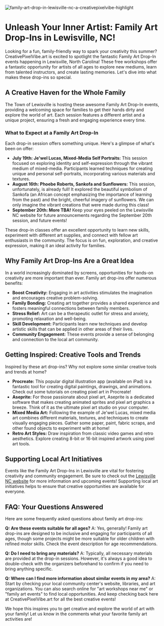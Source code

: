![family-art-drop-in-lewisville-nc-a-creativepixelvibe-highlight](https://images.pexels.com/photos/6816519/pexels-photo-6816519.jpeg?auto=compress&cs=tinysrgb&fit=crop&h=627&w=1200)

# Unleash Your Inner Artist: Family Art Drop-Ins in Lewisville, NC! 

Looking for a fun, family-friendly way to spark your creativity this summer? CreativePixelVibe.art is excited to spotlight the fantastic Family Art Drop-In events happening in Lewisville, North Carolina! These free workshops offer a fantastic opportunity for artists of all ages to explore new mediums, learn from talented instructors, and create lasting memories. Let's dive into what makes these drop-ins so special.

## A Creative Haven for the Whole Family

The Town of Lewisville is hosting these awesome Family Art Drop-In events, providing a welcoming space for families to get their hands dirty and explore the world of art. Each session features a different artist and a unique project, ensuring a fresh and engaging experience every time.

### What to Expect at a Family Art Drop-In

Each drop-in session offers something unique. Here's a glimpse of what's been on offer:

*   **July 19th: Je'wel Lucas, Mixed-Media Self Portraits:** This session focused on exploring identity and self-expression through the vibrant medium of mixed-media. Participants learned techniques for creating unique and personal self-portraits, incorporating various materials and textures.
*   **August 16th: Phoebe Roberts, Sankofa and Sunflowers:** This session, unfortunately, is already full! It explored the beautiful symbolism of Sankofa (an African concept emphasizing the importance of learning from the past) and the bright, cheerful imagery of sunflowers. We can only imagine the vibrant creations that were made during this class!
*   **September 20th: More TBA!** Keep your eyes peeled on the Lewisville NC website for future announcements regarding the September 20th session, and future events! 

These drop-in classes offer an excellent opportunity to learn new skills, experiment with different art supplies, and connect with fellow art enthusiasts in the community. The focus is on fun, exploration, and creative expression, making it an ideal activity for families.

## Why Family Art Drop-Ins Are a Great Idea

In a world increasingly dominated by screens, opportunities for hands-on creativity are more important than ever. Family art drop-ins offer numerous benefits:

*   **Boost Creativity:** Engaging in art activities stimulates the imagination and encourages creative problem-solving.
*   **Family Bonding:** Creating art together provides a shared experience and fosters meaningful connections between family members.
*   **Stress Relief:** Art can be a therapeutic outlet for stress and anxiety, promoting relaxation and well-being.
*   **Skill Development:** Participants learn new techniques and develop artistic skills that can be applied in other areas of their lives.
*   **Community Engagement:** These events provide a sense of belonging and connection to the local art community.

## Getting Inspired: Creative Tools and Trends

Inspired by these art drop-ins? Why not explore some similar creative tools and trends at home? 

*   **Procreate:** This popular digital illustration app (available on iPad) is a fantastic tool for creating digital paintings, drawings, and animations. Check out some tutorials on creating pixel art in Procreate!
*   **Aseprite:** For those passionate about pixel art, Aseprite is a dedicated software that makes creating animated sprites and pixel art graphics a breeze. Think of it as the ultimate pixel art studio on your computer.
*   **Mixed Media Art:** Following the example of Je'wel Lucas, mixed media art combines different materials, textures, and techniques to create visually engaging pieces. Gather some paper, paint, fabric scraps, and other found objects to experiment with at home!
*   **Retro Art Styles:** Draw inspiration from classic video games and retro aesthetics. Explore creating 8-bit or 16-bit inspired artwork using pixel art tools.

## Supporting Local Art Initiatives

Events like the Family Art Drop-Ins in Lewisville are vital for fostering creativity and community engagement. Be sure to check out the [Lewisville NC website](https://lewisvillenc.net/event/family-art-drop) for more information and upcoming events! Supporting local art initiatives helps to ensure that creative opportunities are available for everyone.

## FAQ: Your Questions Answered

Here are some frequently asked questions about family art drop-ins:

**Q: Are these events suitable for all ages?**
A: Yes, generally! Family art drop-ins are designed to be inclusive and engaging for participants of all ages, though some projects might be more suitable for older children with refined motor skills. Check the event description for age recommendations.

**Q: Do I need to bring any materials?**
A: Typically, all necessary materials are provided at the drop-in sessions. However, it's always a good idea to double-check with the organizers beforehand to confirm if you need to bring anything specific.

**Q: Where can I find more information about similar events in my area?**
A: Start by checking your local community center's website, libraries, and art organizations. You can also search online for "art workshops near me" or "family art events" to find local opportunities. And keep checking back here at CreativePixelVibe.art for all the best creative events!

We hope this inspires you to get creative and explore the world of art with your family! Let us know in the comments what your favorite family art activities are!
